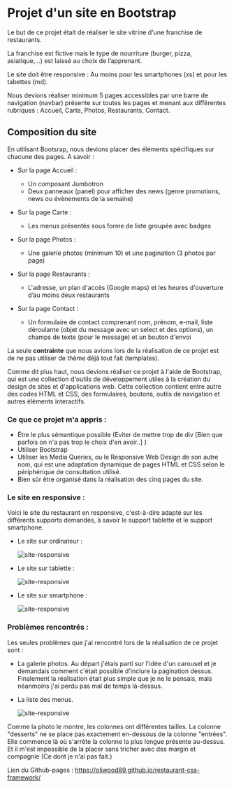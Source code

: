 # Projet d'un site en Bootstrap

Le but de ce projet était de réaliser le site vitrine d'une franchise de restaurants.

La franchise est fictive mais le type de nourriture (burger, pizza, asiatique,...) est laissé au choix de l’apprenant.

Le site doit être responsive : Au moins pour les smartphones (xs) et pour les tabettes (md).

Nous devions réaliser minimum 5 pages accessibles par une barre de navigation (navbar) présente sur toutes les
pages et menant aux différentes rubriques : Accueil, Carte, Photos, Restaurants, Contact.

## Composition du site

En utilisant Bootsrap, nous devions placer des éléments spécifiques sur chacune des pages. A savoir :

- Sur la page Accueil :
    
    - Un composant Jumbotron
    - Deux panneaux (panel) pour afficher des news (genre promotions, news ou évènements de la semaine)
        
    
- Sur la page Carte :
        
    - Les menus présentés sous forme de liste groupée avec badges
        
- Sur la page Photos :
    
    - Une galerie photos (minimum 10) et une pagination (3 photos par page)
    
- Sur la page Restaurants :
    
    - L'adresse, un plan d'accès (Google maps) et les heures d'ouverture d’au moins deux restaurants
        
    
- Sur la page Contact :
    
    - Un formulaire de contact comprenant nom, prénom, e-mail, liste déroulante (objet du message avec un select et des options), un champs de texte (pour le message) et un bouton d'envoi
                
            
La seule **contrainte** que nous avions lors de la réalisation de ce projet est de ne pas utiliser de thème déjà tout fait (templates).


Comme dit plus haut, nous devions réaliser ce projet à l'aide de Bootstrap, qui est une collection d'outils de développement utiles à la création du design de sites et d'applications web.
Cette collection contient entre autre des codes HTML et CSS, des formulaires, boutons, outils de navigation et autres éléments interactifs.


### Ce que ce projet m'a appris :

- Être le plus sémantique possible (Eviter de mettre trop de div [Bien que parfois on n'a pas trop le choix d'en avoir..] )
- Utiliser Bootstrap
- Utiliser les Media Queries, ou le Responsive Web Design de son autre nom, qui est une adaptation dynamique de pages HTML et CSS 
        selon le périphérique de consultation utilisé.
- Bien sûr être organisé dans la réalisation des cinq pages du site.
            
### Le site en responsive :


Voici le site du restaurant en responsive, c'est-à-dire adapté sur les différents supports demandés, à savoir le support tablette et le support smartphone.

- Le site sur ordinateur :

    <img src = "https://zupimages.net/up/19/21/ndgc.png" alt = "site-responsive">

- Le site sur tablette :

    <img src = "https://image.noelshack.com/fichiers/2019/21/2/1558466691-site-md.png" title = "site-md" alt = "site-responsive">

- Le site sur smartphone :

    <img src = "https://image.noelshack.com/fichiers/2019/21/2/1558466690-site-xs.png" title = "site-xs" alt = "site-responsive">


### Problèmes rencontrés :

Les seules problèmes que j'ai rencontré lors de la réalisation de ce projet sont :
        
- La galerie photos.
            Au départ j'étais parti sur l'idée d'un carousel et je demandais comment c'était possible d'inclure la pagination dessus.
            Finalement la réalisation était plus simple que je ne le pensais, mais néanmoins j'ai perdu pas mal de temps là-dessus.
            
- La liste des menus.

    <img src = "https://image.noelshack.com/fichiers/2019/21/2/1558466690-listes-menus.png" title = "site-xs" alt = "site-responsive">
                
                
Comme la photo le montre, les colonnes ont différentes tailles. La colonne "desserts" ne se place pas exactement en-dessous
de la colonne "entrées". Elle commence là où s'arrête la colonne la plus longue présente au-dessus. Et il m'est impossible de
la placer sans tricher avec des margin et compagnie (Ce dont je n'ai pas fait.)

Lien du Github-pages : https://oliwood89.github.io/restaurant-css-framework/
